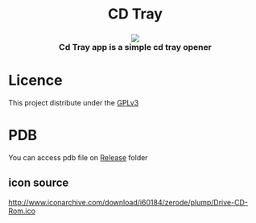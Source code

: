 <h1 align="center">CD Tray</h1>
<h3 align="center"><img src="http://www.iconarchive.com/download/i60184/zerode/plump/Drive-CD-Rom.ico"/><br>Cd Tray app is a simple cd tray opener</h3>

# Licence
This project distribute under the [GPLv3](https://github.com/ibrakap/CD_Tray/blob/master/LICENSE)<br>

# PDB
You can access pdb file on [Release](https://github.com/ibrakap/CD_Tray/tree/master/Release) folder

## icon source
http://www.iconarchive.com/download/i60184/zerode/plump/Drive-CD-Rom.ico
